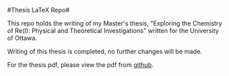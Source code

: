 #Thesis LaTeX Repo#

This repo holds the writing of my Master's thesis, "Exploring the Chemistry of Re(I): Physical and Theoretical Investigations" written for the University of Ottawa. 

Writing of this thesis is completed, no further changes will be made. 

For the thesis pdf, please view the pdf from [github](http://github.com/pbulsink/thesis/proper/bulsink_philip_2015_thesis.pdf).



